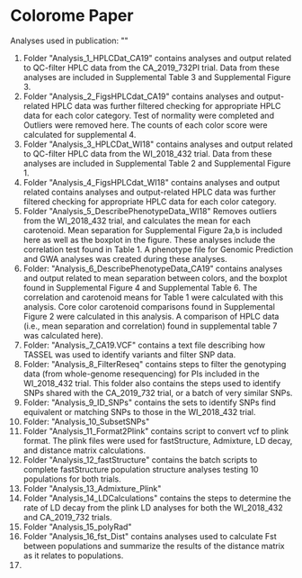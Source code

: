 # Colorome Paper
Analyses used in publication: ""

1) Folder "Analysis_1_HPLCDat_CA19" contains analyses and output related to QC-filter HPLC data from the CA_2019_732PI trial. 
  Data from these analyses are included in Supplemental Table 3 and Supplemental Figure 3. 
2) Folder "Analysis_2_FigsHPLCdat_CA19" contains analyses and output-related HPLC data was further filtered checking for appropriate HPLC data for each color category.
   Test of normality were completed and Outliers were removed here. 
   The counts of each color score were calculated for supplemental 4.
3) Folder "Analysis_3_HPLCDat_WI18" contains analyses and output related to QC-filter HPLC data from the WI_2018_432 trial.
     Data from these analyses are included in Supplemental Table 2 and Supplemental Figure 1. 
4) Folder "Analysis_4_FigsHPLCdat_WI18" contains analyses and output related contains analyses and output-related HPLC data was further filtered checking for appropriate HPLC data for each color category.
5) Folder "Analysis_5_DescribePhenotypeData_WI18" Removes outliers from the WI_2018_432 trial, and calculates the mean for each carotenoid. Mean separation for Supplemental Figure 2a,b is included here as well as the boxplot in the figure. These analyses include the correlation test found in Table 1. A phenotype file for  Genomic Prediction and GWA analyses was created during these analyses. 
6)  Folder: "Analysis_6_DescribePhenotypeData_CA19" contains analyses and output related to mean separation between colors, and the boxplot found in Supplemental Figure 4 and Supplemental Table 6. The correlation and carotenoid means for Table 1 were calculated with this analysis. Core color carotenoid comparisons found in Supplemental Figure 2 were calculated in this analysis. A comparison of HPLC data (i.e., mean separation and correlation) found in supplemental table 7 was calculated here). 
7) Folder: "Analysis_7_CA19.VCF" contains a text file describing how TASSEL was used to identify variants and filter SNP data.
8) Folder: "Analysis_8_FilterReseq" contains steps to filter the genotyping data (from whole-genome resequencing) for PIs included in the WI_2018_432 trial. This folder also contains the steps used to identify SNPs shared with the CA_2019_732 trial, or a batch of very similar SNPs.
9) Folder: "Analysis_9_ID_SNPs" contains the sets to identify SNPs find equivalent or matching SNPs to those in the WI_2018_432 trial.
10) Folder: "Analysis_10_SubsetSNPs"
11) Folder "Analysis_11_Format2Plink" contains script to convert vcf to plink format. The plink files were used for fastStructure, Admixture, LD decay, and distance matrix calculations.
12) Folder "Analysis_12_fastStructure" contains the batch scripts to complete fastStructure population structure analyses testing 10 populations for both trials.
13) Folder "Analysis_13_Admixture_Plink"
14) Folder "Analysis_14_LDCalculations" contains the steps to determine the rate of LD decay from the plink LD analyses for both the WI_2018_432 and CA_2019_732 trials.
15) Folder "Analysis_15_polyRad"
16) Folder "Analysis_16_fst_Dist" contains analyses used to calculate Fst between populations and summarize the results of the distance matrix as it relates to populations.
17) 
